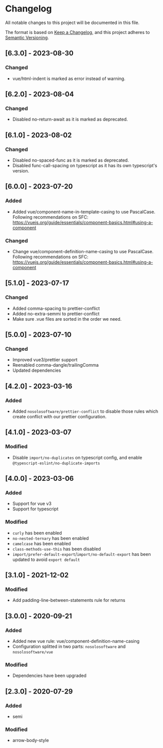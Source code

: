 # Changelog
All notable changes to this project will be documented in this file.

The format is based on [Keep a Changelog](https://keepachangelog.com/en/1.0.0/),
and this project adheres to [Semantic Versioning](https://semver.org/spec/v2.0.0.html).

## [6.3.0] - 2023-08-30

### Changed
* vue/html-indent is marked as error instead of warning.

## [6.2.0] - 2023-08-04

### Changed
* Disabled no-return-await as it is marked as deprecated.

## [6.1.0] - 2023-08-02

### Changed
* Disabled no-spaced-func as it is marked as deprecated.
* Disabled func-call-spacing on typescript as it has its own typescript's version.

## [6.0.0] - 2023-07-20

### Added
* Added vue/component-name-in-template-casing to use PascalCase. Following recommendations on SFC: https://vuejs.org/guide/essentials/component-basics.html#using-a-component

### Changed
* Change vue/component-definition-name-casing to use PascalCase. Following recommendations on SFC: https://vuejs.org/guide/essentials/component-basics.html#using-a-component

## [5.1.0] - 2023-07-17

### Changed
* Added comma-spacing to prettier-conflict
* Added no-extra-semmi to prettier-conflict
* Make sure .vue files are sorted in the order we need.

## [5.0.0] - 2023-07-10

### Changed
* Improved vue3/prettier support
* Reenabled comma-dangle/trailingComma
* Updated dependencies

## [4.2.0] - 2023-03-16

### Added
* Added `nosolosoftware/prettier-conflict` to disable those rules which create conflict with our prettier configuration.

## [4.1.0] - 2023-03-07

### Modified
* Disable `import/no-duplicates` on typescript config, and enable `@typescript-eslint/no-duplicate-imports`

## [4.0.0] - 2023-03-06

### Added
* Support for vue v3
* Support for typescript

### Modified
* `curly` has been enabled
* `no-nested-ternary` has been enabled
* `camelcase` has been enabled
* `class-methods-use-this` has been disabled
* `import/prefer-default-export`/`import/no-default-export` has been updated to avoid `export default`

## [3.1.0] - 2021-12-02

### Modified
* Add padding-line-between-statements rule for returns

## [3.0.0] - 2020-09-21

### Added
* Added new vue rule: vue/component-definition-name-casing
* Configuration splitted in two parts: `nosolosoftware` and `nosolosoftware/vue`

### Modified
* Dependencies have been upgraded

## [2.3.0] - 2020-07-29

### Added
* semi

### Modified
* arrow-body-style
